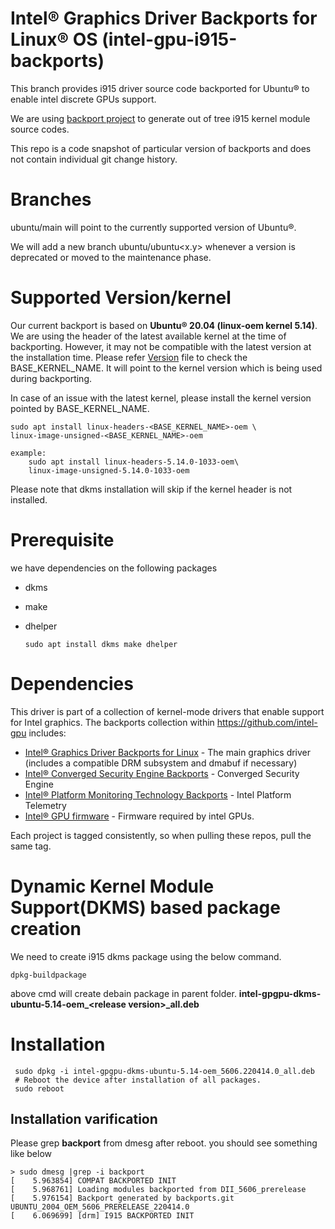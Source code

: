 
#  Intel® Graphics Driver Backports for Linux® OS (intel-gpu-i915-backports)

This branch provides i915 driver source code backported for Ubuntu® to enable intel discrete GPUs support.

We are using [backport project](https://backports.wiki.kernel.org/index.php/Main_Page) to generate out of tree i915 kernel module source codes.

This repo is a code snapshot of particular version of backports and does not contain individual git change history.

# Branches
 ubuntu/main will point to the currently supported version of Ubuntu®.
 
 We will add a new branch ubuntu/ubuntu<x.y> whenever a version is deprecated or moved to the maintenance phase.
  
# Supported Version/kernel
  Our current backport is based on **Ubuntu® 20.04 (linux-oem kernel 5.14)**. We are using the header of the latest available kernel at the time of backporting. However, it may not be compatible with the latest version at the installation time.
  Please refer [Version](https://github.com/intel-gpu/intel-gpu-i915-backports/blob/ubuntu/main/versions)
  file to check the BASE_KERNEL_NAME. It will point to the kernel version which is being used during backporting.

  In case of an issue with the latest kernel, please install the kernel version pointed by BASE_KERNEL_NAME.

    sudo apt install linux-headers-<BASE_KERNEL_NAME>-oem \
    linux-image-unsigned-<BASE_KERNEL_NAME>-oem
    
    example: 
        sudo apt install linux-headers-5.14.0-1033-oem\
        linux-image-unsigned-5.14.0-1033-oem

Please note that dkms installation will skip if the kernel header is not installed.

# Prerequisite
we have dependencies on the following packages
  - dkms
  - make
  - dhelper

        sudo apt install dkms make dhelper


# Dependencies

This driver is part of a collection of kernel-mode drivers that enable support for Intel graphics. The backports collection within https://github.com/intel-gpu includes:

- [Intel® Graphics Driver Backports for Linux](https://github.com/intel-gpu/intel-gpu-i915-backports) - The main graphics driver (includes a compatible DRM subsystem and dmabuf if necessary)
- [Intel® Converged Security Engine Backports](https://github.com/intel-gpu/intel-gpu-cse-backports) - Converged Security Engine
- [Intel® Platform Monitoring Technology Backports](https://github.com/intel-gpu/intel-gpu-pmt-backports/) - Intel Platform Telemetry
- [Intel® GPU firmware](https://github.com/intel-gpu/intel-gpu-firmware) - Firmware required by intel GPUs.

Each project is tagged consistently, so when pulling these repos, pull the same tag.


# Dynamic Kernel Module Support(DKMS) based package creation

We need to create i915 dkms package using the below command.

    dpkg-buildpackage

above cmd will create debain package in parent folder. **intel-gpgpu-dkms-ubuntu-5.14-oem_<**release version**>_all.deb**
# Installation

     sudo dpkg -i intel-gpgpu-dkms-ubuntu-5.14-oem_5606.220414.0_all.deb
     # Reboot the device after installation of all packages.
     sudo reboot
  
## Installation varification

Please grep **backport**  from dmesg after reboot. you should see something like below

    > sudo dmesg |grep -i backport
    [    5.963854] COMPAT BACKPORTED INIT
    [    5.968761] Loading modules backported from DII_5606_prerelease
    [    5.976154] Backport generated by backports.git UBUNTU_2004_OEM_5606_PRERELEASE_220414.0
    [    6.069699] [drm] I915 BACKPORTED INIT





